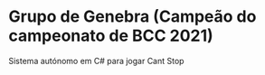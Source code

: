 # Grupo de Genebra (Campeão do campeonato de BCC 2021)

Sistema autónomo em C# para jogar Cant Stop
